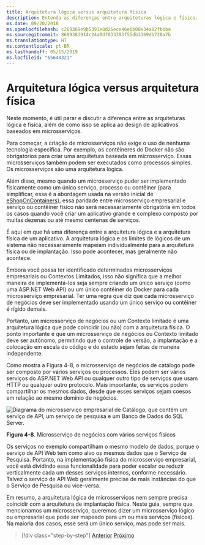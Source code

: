 ```yaml
---
title: Arquitetura lógica versus arquitetura física
description: Entenda as diferenças entre arquiteturas lógica e física.
ms.date: 09/20/2018
ms.openlocfilehash: c269369e9b5391e8d25ece46e6b08e34a82fbbba
ms.sourcegitcommit: 8699383914c24a0df033393f55db3369db728a7b
ms.translationtype: HT
ms.contentlocale: pt-BR
ms.lasthandoff: 05/15/2019
ms.locfileid: "65644321"
---
```

# <a name="logical-architecture-versus-physical-architecture"></a>Arquitetura lógica versus arquitetura física

Neste momento, é útil parar e discutir a diferença entre as arquiteturas lógica e física, além de como isso se aplica ao design de aplicativos baseados em microsserviços.

Para começar, a criação de microsserviços não exige o uso de nenhuma tecnologia específica. Por exemplo, os contêineres do Docker não são obrigatórios para criar uma arquitetura baseada em microsserviço. Essas microsserviços também podem ser executados como processos simples. Os microsserviços são uma arquitetura lógica.

Além disso, mesmo quando um microsserviço puder ser implementado fisicamente como um único serviço, processo ou contêiner (para simplificar, essa é a abordagem usada na versão inicial de [eShopOnContainers](https://aka.ms/MicroservicesArchitecture)), essa paridade entre microsserviço empresarial e serviço ou contêiner físico não será necessariamente obrigatória em todos os casos quando você criar um aplicativo grande e complexo composto por muitas dezenas ou até mesmo centenas de serviços.

É aqui em que há uma diferença entre a arquitetura lógica e a arquitetura física de um aplicativo. A arquitetura lógica e os limites de lógicos de um sistema não necessariamente mapeiam individualmente para a arquitetura física ou de implantação. Isso pode acontecer, mas geralmente não acontece.

Embora você possa ter identificado determinados microsserviços empresariais ou Contextos Limitados, isso não significa que a melhor maneira de implementá-los seja sempre criando um único serviço (como uma ASP.NET Web API) ou um único contêiner do Docker para cada microsserviço empresarial. Ter uma regra que diz que cada microsserviço de negócios deve ser implementado usando um único serviço ou contêiner é rígido demais.

Portanto, um microsserviço de negócios ou um Contexto limitado é uma arquitetura lógica que pode coincidir (ou não) com a arquitetura física. O ponto importante é que um microsserviço de negócios ou Contexto limitado deve ser autônomo, permitindo que o controle de versão, a implantação e a colocação em escala do código e do estado sejam feitas de maneira independente.

Como mostra a Figura 4-8, o microsserviço de negócios de catálogo pode ser composto por vários serviços ou processos. Eles podem ser vários serviços do ASP.NET Web API ou qualquer outro tipo de serviços que usam HTTP ou qualquer outro protocolo. Mais importante, os serviços podem compartilhar os mesmos dados, desde que esses serviços sejam coesos em relação ao mesmo domínio de negócios.

![Diagrama do microsserviço empresarial de Catálogo, que contém um serviço de API, um serviço de pesquisa e um Banco de Dados do SQL Server.](./media/image8.png)

**Figura 4-8**. Microsserviço de negócios com vários serviços físicos

Os serviços no exemplo compartilham o mesmo modelo de dados, porque o serviço de API Web tem como alvo os mesmos dados que o Serviço de Pesquisa. Portanto, na implementação física do microsserviço empresarial, você está dividindo essa funcionalidade para poder escalar ou reduzir verticalmente cada um desses serviços internos, conforme necessário. Talvez o serviço de API Web geralmente precise de mais instâncias do que o Serviço de Pesquisa ou vice-versa.

Em resumo, a arquitetura lógica de microsserviços nem sempre precisa coincidir com a arquitetura de implantação física. Neste guia, sempre que mencionamos um microsserviço, queremos dizer um microsserviço lógico ou empresarial que pode ser mapeado para um ou mais serviços (físicos). Na maioria dos casos, esse será um único serviço, mas pode ser mais.

>[!div class="step-by-step"]
>[Anterior](data-sovereignty-per-microservice.md)
>[Próximo](distributed-data-management.md)
